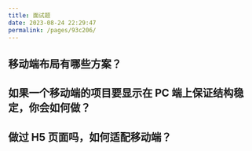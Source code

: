 ```yaml
---
title: 面试题
date: 2023-08-24 22:29:47
permalink: /pages/93c206/
---
```

## 移动端布局有哪些方案？

## 如果一个移动端的项目要显示在 PC 端上保证结构稳定，你会如何做？

## 做过 H5 页面吗，如何适配移动端？
